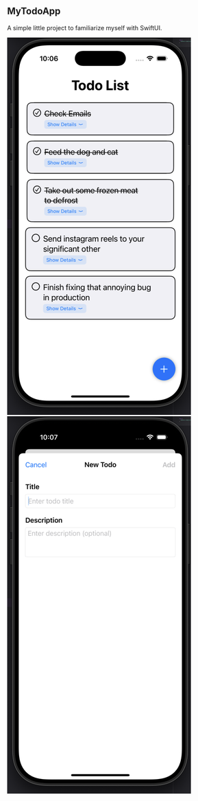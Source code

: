 ## MyTodoApp

A simple little project to familiarize myself with SwiftUI.

![Todo Demo](Screenshots/TodoDemo.png)
![AddTodo Demo](Screenshots/AddTodoDemo.png)
